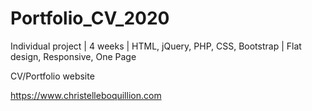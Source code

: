 # Portfolio_CV_2020

Individual project | 4 weeks | HTML, jQuery, PHP, CSS, Bootstrap | Flat design, Responsive, One Page

CV/Portfolio website

https://www.christelleboquillion.com
